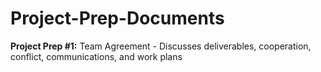 # Project-Prep-Documents

**Project Prep #1:** Team Agreement - Discusses deliverables, cooperation, conflict, communications, and work plans



